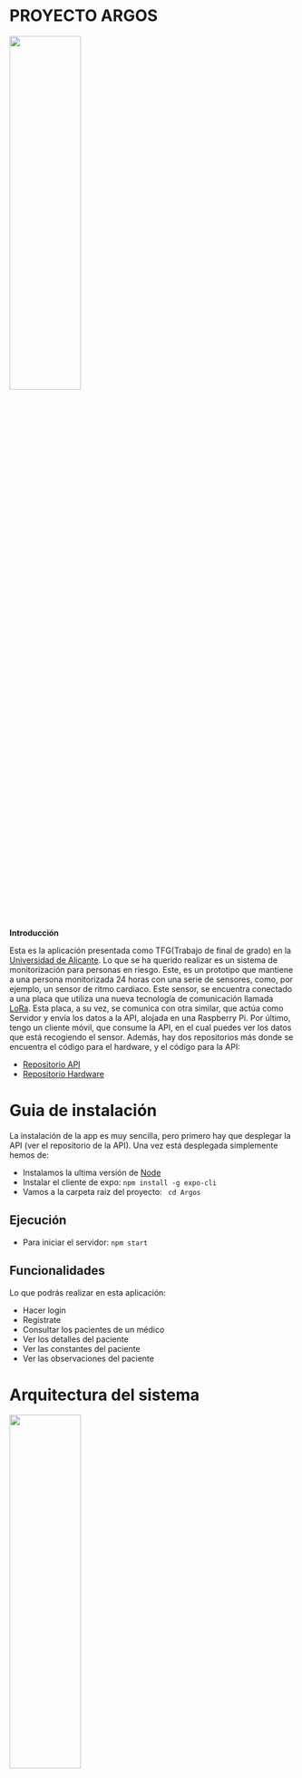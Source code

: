 # PROYECTO ARGOS

<img width=50% height=40% src="/Argos/src/images/ArgosBueno.png">

**Introducción**
 
Esta es la aplicación presentada como TFG(Trabajo de final de grado) en la [Universidad de Alicante](https://www.ua.es/). Lo que se ha querido realizar es un sistema de monitorización para personas en riesgo. Este, es un prototipo que mantiene a una persona monitorizada 24 horas con una serie de sensores, como, por ejemplo, un sensor de ritmo cardiaco. Este sensor, se encuentra conectado a una placa que utiliza una nueva tecnología de comunicación llamada [LoRa](https://lorawan.es/). Esta placa, a su vez, se comunica con otra similar, que actúa como Servidor y envía los datos a la API, alojada en una Raspberry Pi. Por último, tengo un cliente móvil, que consume la API, en el cual puedes ver los datos que está recogiendo el sensor. Además, hay dos repositorios más donde se encuentra el código para el hardware, y el código para la API:

+ [Repositorio API](https://github.com/JaimeSarrion/ArgosAPI)
+ [Repositorio Hardware](https://github.com/JaimeSarrion/ArgosHardware)

# Guia de instalación

La instalación de la app es muy sencilla, pero primero hay que desplegar la API (ver el repositorio de la API). Una vez está desplegada simplemente hemos de:

+ Instalamos la ultima versión de [Node](https://nodejs.org/en/download/)
+ Instalar el cliente de expo: ``` npm install -g expo-cli ```
+ Vamos a la carpeta raiz del proyecto: ``` cd Argos```


## Ejecución

+ Para iniciar el servidor: ```npm start```

## Funcionalidades

Lo que podrás realizar en esta aplicación:

- Hacer login 
- Registrate
- Consultar los pacientes de un médico
- Ver los detalles del paciente
- Ver las constantes del paciente
- Ver las observaciones del paciente

# Arquitectura del sistema

<img width=50% height=40% src="/Argos/src/images/ArquitecturaTFG.png">

## Historias de usuario


|Nombre                |Descripción                          |URL                         |
|----------------|-------------------------------|-----------------------------|
|**Login de usuario**|Como médico quiero registrarme y logearme para poder entrar a páginas restringidas sólo para mi.            |[Login de usuario](https://github.com/JaimeSarrion/ArgosApp/wiki/SGT-1-Login-de-usuario)            |
|**Listado de usuarios**          | Como médico quiero saber que pacientes están a mi cargo para tener conocimiento de la cantidad de pacientes que tengo a mi cargo | [Listado de usuarios](https://github.com/JaimeSarrion/ArgosApp/wiki/STG-2---Listado-de-usuarios) |
|**Detalles del usuario**          | Como médico quiero ver los detalles de un paciente para ver sus pulsaciones, oxigeno en sangre, pasos y temperatura | [Detalles del usuario](https://github.com/JaimeSarrion/ArgosApp/wiki/SGT---3-Detalles-del-usuario)|

# Pantallas de la aplicación

### Login
<img width=50% height=40% src="/Argos/src/images/20190911_191306.jpg">

### Menú principal

<img width=50% height=40% src="/Argos/src/images/20190911_191252.jpg">

<img width=50% height=40% src="/Argos/src/images/20190911_191214.jpg">


### Listado de pacientes
<img width=50% height=40% src="/Argos/src/images/20190911_191146.jpg">

### Detalles del paciente
<img width=50% height=40% src="Argos/src/images/20190911_191117.jpg">

# Autores

- [Jaime Sarrión](www.linkedin.com/in/jaime-sarrion-sahuquillo)

# Licencias

Este proyecto está bajo la licencia GNU GPL v3 - revisa  [LICENSE](https://es.wikipedia.org/wiki/GNU_General_Public_License)  para ver más detalles.

